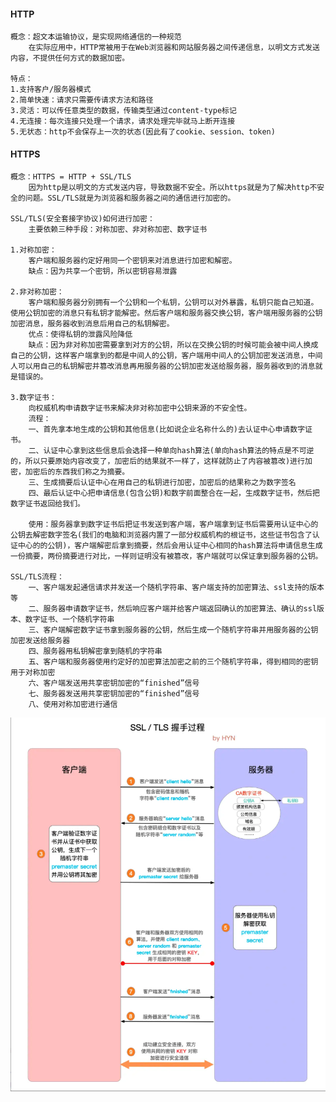 #### HTTP
    概念：超文本运输协议，是实现网络通信的一种规范
        在实际应用中，HTTP常被用于在Web浏览器和网站服务器之间传递信息，以明文方式发送内容，不提供任何方式的数据加密。
    
    特点：
    1.支持客户/服务器模式
    2.简单快速：请求只需要传请求方法和路径
    3.灵活：可以传任意类型的数据，传输类型通过content-type标记
    4.无连接：每次连接只处理一个请求，请求处理完毕就马上断开连接
    5.无状态：http不会保存上一次的状态(因此有了cookie、session、token) 

#### HTTPS
    概念：HTTPS = HTTP + SSL/TLS
        因为http是以明文的方式发送内容，导致数据不安全。所以https就是为了解决http不安全的问题。SSL/TLS就是为浏览器和服务器之间的通信进行加密的。
    
    SSL/TLS(安全套接字协议)如何进行加密：
        主要依赖三种手段：对称加密、非对称加密、数字证书

    1.对称加密：
        客户端和服务器约定好用同一个密钥来对消息进行加密和解密。
        缺点：因为共享一个密钥，所以密钥容易泄露
    
    2.非对称加密：
        客户端和服务器分别拥有一个公钥和一个私钥，公钥可以对外暴露，私钥只能自己知道。使用公钥加密的消息只有私钥才能解密。然后客户端和服务器交换公钥，客户端用服务器的公钥加密消息，服务器收到消息后用自己的私钥解密。
        优点：使得私钥的泄露风险降低
        缺点：因为非对称加密需要拿到对方的公钥，所以在交换公钥的时候可能会被中间人换成自己的公钥，这样客户端拿到的都是中间人的公钥，客户端用中间人的公钥加密发送消息，中间人可以用自己的私钥解密并篡改消息再用服务器的公钥加密发送给服务器，服务器收到的消息就是错误的。

    3.数字证书：
        向权威机构申请数字证书来解决非对称加密中公钥来源的不安全性。
        流程：
        一、首先拿本地生成的公钥和其他信息(比如说企业名称什么的)去认证中心申请数字证书。
        二、认证中心拿到这些信息后会选择一种单向hash算法(单向hash算法的特点是不可逆的，所以只要原始内容改变了，加密后的结果就不一样了，这样就防止了内容被篡改)进行加密，加密后的东西我们称之为摘要。
        三、生成摘要后认证中心在用自己的私钥进行加密，加密后的结果称之为数字签名
        四、最后认证中心把申请信息(包含公钥)和数字前面整合在一起，生成数字证书，然后把数字证书返回给我们。

        使用：服务器拿到数字证书后把证书发送到客户端，客户端拿到证书后需要用认证中心的公钥去解密数字签名(我们的电脑和浏览器内置了一部分权威机构的根证书，这些证书包含了认证中心的的公钥)，客户端解密后拿到摘要，然后会用认证中心相同的hash算法将申请信息生成一份摘要，两份摘要进行对比，一样则证明没有被篡改，客户端就可以保证拿到服务器的公钥。
    
    SSL/TLS流程：
        一、客户端发起通信请求并发送一个随机字符串、客户端支持的加密算法、ssl支持的版本等
        二、服务器申请数字证书，然后响应客户端并给客户端返回确认的加密算法、确认的ssl版本、数字证书、一个随机字符串
        三、客户端解密数字证书拿到服务器的公钥，然后生成一个随机字符串并用服务器的公钥加密发送给服务器
        四、服务器用私钥解密拿到随机的字符串
        五、客户端和服务器使用约定好的加密算法加密之前的三个随机字符串，得到相同的密钥用于对称加密
        六、客户端发送用共享密钥加密的“finished”信号
        七、服务器发送用共享密钥加密的“finished”信号
        八、使用对称加密进行通信
![alt text]({D884CEDB-7686-41a7-BECD-3D715503330E}.png)




